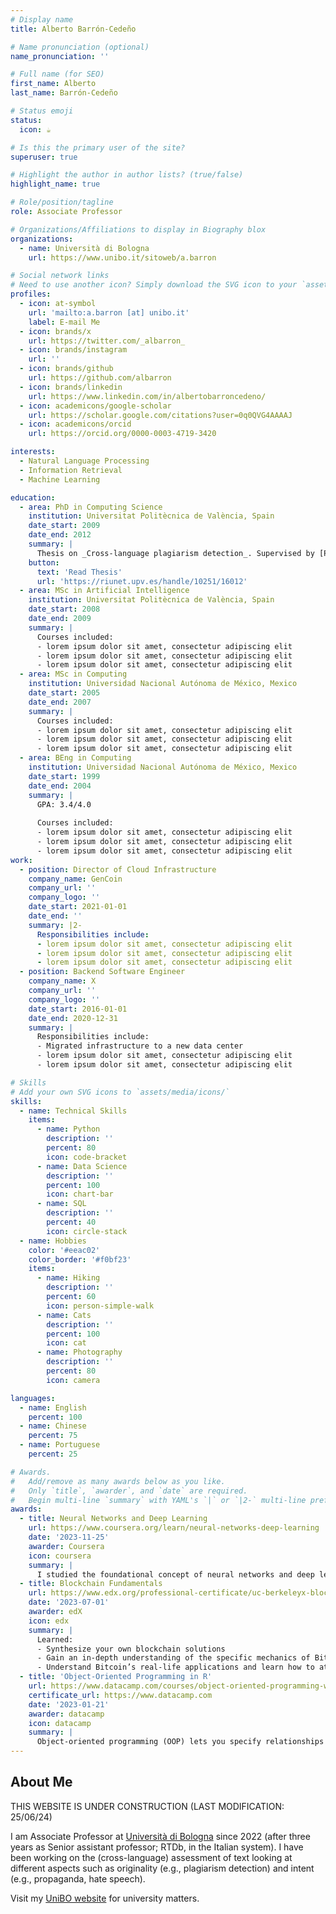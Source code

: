 ```yaml
---
# Display name
title: Alberto Barrón-Cedeño

# Name pronunciation (optional)
name_pronunciation: ''

# Full name (for SEO)
first_name: Alberto
last_name: Barrón-Cedeño

# Status emoji
status:
  icon: ☕️

# Is this the primary user of the site?
superuser: true

# Highlight the author in author lists? (true/false)
highlight_name: true

# Role/position/tagline
role: Associate Professor

# Organizations/Affiliations to display in Biography blox
organizations:
  - name: Università di Bologna
    url: https://www.unibo.it/sitoweb/a.barron

# Social network links
# Need to use another icon? Simply download the SVG icon to your `assets/media/icons/` folder.
profiles:
  - icon: at-symbol
    url: 'mailto:a.barron [at] unibo.it'
    label: E-mail Me
  - icon: brands/x
    url: https://twitter.com/_albarron_
  - icon: brands/instagram
    url: ''
  - icon: brands/github
    url: https://github.com/albarron
  - icon: brands/linkedin
    url: https://www.linkedin.com/in/albertobarroncedeno/
  - icon: academicons/google-scholar
    url: https://scholar.google.com/citations?user=0q0QVG4AAAAJ
  - icon: academicons/orcid
    url: https://orcid.org/0000-0003-4719-3420

interests:
  - Natural Language Processing
  - Information Retrieval
  - Machine Learning

education:
  - area: PhD in Computing Science
    institution: Universitat Politècnica de València, Spain
    date_start: 2009
    date_end: 2012
    summary: |
      Thesis on _Cross-language plagiarism detection_. Supervised by [Prof Paolo Rosso](https://personales.upv.es/prosso/).
    button:
      text: 'Read Thesis'
      url: 'https://riunet.upv.es/handle/10251/16012'
  - area: MSc in Artificial Intelligence
    institution: Universitat Politècnica de València, Spain
    date_start: 2008
    date_end: 2009
    summary: |
      Courses included:
      - lorem ipsum dolor sit amet, consectetur adipiscing elit
      - lorem ipsum dolor sit amet, consectetur adipiscing elit
      - lorem ipsum dolor sit amet, consectetur adipiscing elit
  - area: MSc in Computing
    institution: Universidad Nacional Autónoma de México, Mexico
    date_start: 2005
    date_end: 2007
    summary: |
      Courses included:
      - lorem ipsum dolor sit amet, consectetur adipiscing elit
      - lorem ipsum dolor sit amet, consectetur adipiscing elit
      - lorem ipsum dolor sit amet, consectetur adipiscing elit
  - area: BEng in Computing
    institution: Universidad Nacional Autónoma de México, Mexico
    date_start: 1999
    date_end: 2004
    summary: |
      GPA: 3.4/4.0
      
      Courses included:
      - lorem ipsum dolor sit amet, consectetur adipiscing elit
      - lorem ipsum dolor sit amet, consectetur adipiscing elit
      - lorem ipsum dolor sit amet, consectetur adipiscing elit
work:
  - position: Director of Cloud Infrastructure
    company_name: GenCoin
    company_url: ''
    company_logo: ''
    date_start: 2021-01-01
    date_end: ''
    summary: |2-
      Responsibilities include:
      - lorem ipsum dolor sit amet, consectetur adipiscing elit
      - lorem ipsum dolor sit amet, consectetur adipiscing elit
      - lorem ipsum dolor sit amet, consectetur adipiscing elit
  - position: Backend Software Engineer
    company_name: X
    company_url: ''
    company_logo: ''
    date_start: 2016-01-01
    date_end: 2020-12-31
    summary: |
      Responsibilities include:
      - Migrated infrastructure to a new data center
      - lorem ipsum dolor sit amet, consectetur adipiscing elit
      - lorem ipsum dolor sit amet, consectetur adipiscing elit

# Skills
# Add your own SVG icons to `assets/media/icons/`
skills:
  - name: Technical Skills
    items:
      - name: Python
        description: ''
        percent: 80
        icon: code-bracket
      - name: Data Science
        description: ''
        percent: 100
        icon: chart-bar
      - name: SQL
        description: ''
        percent: 40
        icon: circle-stack
  - name: Hobbies
    color: '#eeac02'
    color_border: '#f0bf23'
    items:
      - name: Hiking
        description: ''
        percent: 60
        icon: person-simple-walk
      - name: Cats
        description: ''
        percent: 100
        icon: cat
      - name: Photography
        description: ''
        percent: 80
        icon: camera

languages:
  - name: English
    percent: 100
  - name: Chinese
    percent: 75
  - name: Portuguese
    percent: 25

# Awards.
#   Add/remove as many awards below as you like.
#   Only `title`, `awarder`, and `date` are required.
#   Begin multi-line `summary` with YAML's `|` or `|2-` multi-line prefix and indent 2 spaces below.
awards:
  - title: Neural Networks and Deep Learning
    url: https://www.coursera.org/learn/neural-networks-deep-learning
    date: '2023-11-25'
    awarder: Coursera
    icon: coursera
    summary: |
      I studied the foundational concept of neural networks and deep learning. By the end, I was familiar with the significant technological trends driving the rise of deep learning; build, train, and apply fully connected deep neural networks; implement efficient (vectorized) neural networks; identify key parameters in a neural network’s architecture; and apply deep learning to your own applications.
  - title: Blockchain Fundamentals
    url: https://www.edx.org/professional-certificate/uc-berkeleyx-blockchain-fundamentals
    date: '2023-07-01'
    awarder: edX
    icon: edx
    summary: |
      Learned:
      - Synthesize your own blockchain solutions
      - Gain an in-depth understanding of the specific mechanics of Bitcoin
      - Understand Bitcoin’s real-life applications and learn how to attack and destroy Bitcoin, Ethereum, smart contracts and Dapps, and alternatives to Bitcoin’s Proof-of-Work consensus algorithm
  - title: 'Object-Oriented Programming in R'
    url: https://www.datacamp.com/courses/object-oriented-programming-with-s3-and-r6-in-r
    certificate_url: https://www.datacamp.com
    date: '2023-01-21'
    awarder: datacamp
    icon: datacamp
    summary: |
      Object-oriented programming (OOP) lets you specify relationships between functions and the objects that they can act on, helping you manage complexity in your code. This is an intermediate level course, providing an introduction to OOP, using the S3 and R6 systems. S3 is a great day-to-day R programming tool that simplifies some of the functions that you write. R6 is especially useful for industry-specific analyses, working with web APIs, and building GUIs.
---
```


## About Me

THIS WEBSITE IS UNDER CONSTRUCTION (LAST MODIFICATION: 25/06/24)

I am Associate Professor at [Università di Bologna](https://dit.unibo.it) since 
2022 (after three years as Senior assistant professor; RTDb, in the Italian 
system). I have been working on the (cross-language) assessment of 
text looking at different aspects such as originality (e.g., plagiarism 
detection) and intent (e.g., propaganda, hate speech).

Visit my [UniBO website](https://www.unibo.it/sitoweb/a.barron) for university 
matters.